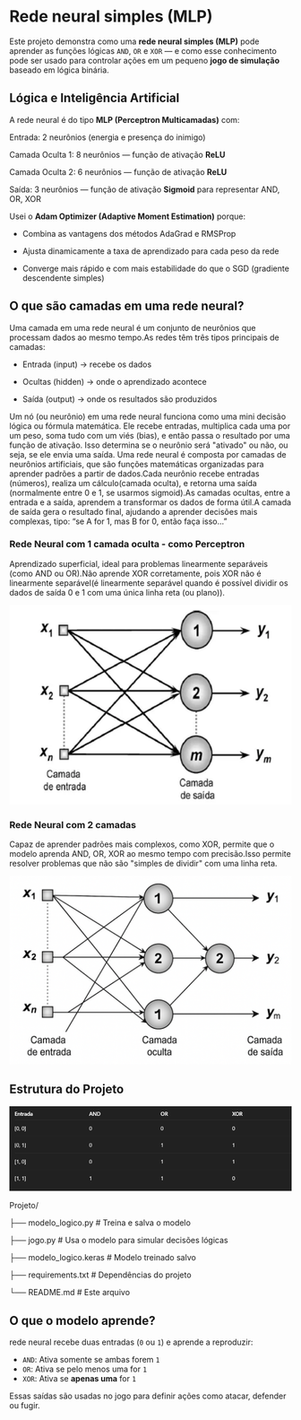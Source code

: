 # Rede neural simples (MLP) 

Este projeto demonstra como uma **rede neural simples (MLP)** pode aprender as funções lógicas `AND`, `OR` e `XOR` — e como esse conhecimento pode ser usado para controlar ações em um pequeno **jogo de simulação** baseado em lógica binária.

## Lógica e Inteligência Artificial

A rede neural é do tipo **MLP (Perceptron Multicamadas)** com:

Entrada: 2 neurônios (energia e presença do inimigo)

Camada Oculta 1: 8 neurônios — função de ativação **ReLU**

Camada Oculta 2: 6 neurônios — função de ativação **ReLU**

Saída: 3 neurônios — função de ativação **Sigmoid** para representar AND, OR, XOR

Usei o **Adam Optimizer (Adaptive Moment Estimation)** porque:

- Combina as vantagens dos métodos AdaGrad e RMSProp
  
- Ajusta dinamicamente a taxa de aprendizado para cada peso da rede
  
- Converge mais rápido e com mais estabilidade do que o SGD (gradiente descendente simples)

  
## O que são camadas em uma rede neural?

Uma camada em uma rede neural é um conjunto de neurônios que processam dados ao mesmo tempo.As redes têm três tipos principais de camadas:

- Entrada (input) → recebe os dados
  
- Ocultas (hidden) → onde o aprendizado acontece
  
- Saída (output) → onde os resultados são produzidos

Um nó (ou neurônio) em uma rede neural funciona como uma mini decisão lógica ou fórmula matemática. Ele recebe entradas, multiplica cada uma por um peso, soma tudo com um viés (bias), e então passa o resultado por uma função de ativação. Isso determina se o neurônio será "ativado" ou não, ou seja, se ele envia uma saída. Uma rede neural é composta por camadas de neurônios artificiais, que são funções matemáticas organizadas para aprender padrões a partir de dados.Cada neurônio recebe entradas (números), realiza um cálculo(camada oculta), e retorna uma saída (normalmente entre 0 e 1, se usarmos sigmoid).As camadas ocultas, entre a entrada e a saída, aprendem a transformar os dados de forma útil.A camada de saída gera o resultado final, ajudando a aprender decisões mais complexas, tipo: “se A for 1, mas B for 0, então faça isso...”

### Rede Neural com 1 camada oculta - como Perceptron

Aprendizado superficial, ideal para problemas linearmente separáveis (como AND ou OR).Não aprende XOR corretamente, pois XOR não é linearmente separável(é linearmente separável quando é possível dividir os dados de saída 0 e 1 com uma única linha reta (ou plano)).

![Uma Camada](imgs/uma_camada.png)

### Rede Neural com 2 camadas

Capaz de aprender padrões mais complexos, como XOR, permite que o modelo aprenda AND, OR, XOR ao mesmo tempo com precisão.Isso permite resolver problemas que não são "simples de dividir" com uma linha reta.

![Uma Camada](imgs/duas_camada.png)


## Estrutura do Projeto

![Funções Lógicas](imgs/and,or,xor.png)

Projeto/

├── modelo_logico.py # Treina e salva o modelo

├── jogo.py # Usa o modelo para simular decisões lógicas

├── modelo_logico.keras # Modelo treinado salvo

├── requirements.txt # Dependências do projeto

└── README.md # Este arquivo

## O que o modelo aprende?

 rede neural recebe duas entradas (`0` ou `1`) e aprende a reproduzir:

- `AND`: Ativa somente se ambas forem `1`
- `OR`: Ativa se pelo menos uma for `1`
- `XOR`: Ativa se **apenas uma** for `1`

Essas saídas são usadas no jogo para definir ações como atacar, defender ou fugir.
